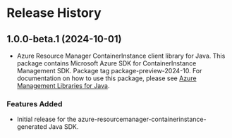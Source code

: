 # Release History

## 1.0.0-beta.1 (2024-10-01)

- Azure Resource Manager ContainerInstance client library for Java. This package contains Microsoft Azure SDK for ContainerInstance Management SDK.  Package tag package-preview-2024-10. For documentation on how to use this package, please see [Azure Management Libraries for Java](https://aka.ms/azsdk/java/mgmt).
### Features Added

- Initial release for the azure-resourcemanager-containerinstance-generated Java SDK.
